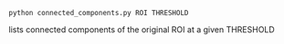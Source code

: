 ```
python connected_components.py ROI THRESHOLD
```
lists connected components of the original ROI at a given THRESHOLD
